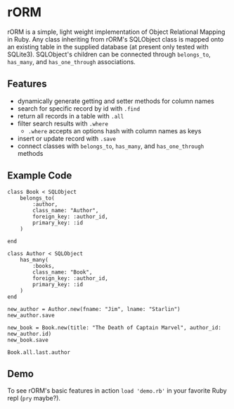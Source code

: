 # rORM
rORM is a simple, light weight implementation of Object Relational Mapping in Ruby.  Any class inheriting from rORM's SQLObject class is mapped onto an existing table in the supplied database (at present only tested with SQLite3). SQLObject's children can be connected through `belongs_to`, `has_many`, and `has_one_through` associations.  

## Features
* dynamically generate getting and setter methods for column names
* search for specific record by id with `.find`
* return all records in a table with `.all`
* filter search results with `.where`
  * `.where` accepts an options hash with column names as keys
* insert or update record with `.save`
* connect classes with `belongs_to`, `has_many`, and `has_one_through` methods

## Example Code
```
class Book < SQLObject
	belongs_to(
		:author,
		class_name: "Author",
		foreign_key: :author_id,
		primary_key: :id
	)

end

class Author < SQLObject
	has_many(
		:books,
		class_name: "Book",
		foreign_key: :author_id,
		primary_key: :id
	)
end

new_author = Author.new(fname: "Jim", lname: "Starlin")
new_author.save

new_book = Book.new(title: "The Death of Captain Marvel", author_id: new_author.id)
new_book.save

Book.all.last.author
```

## Demo
To see rORM's basic features in action `load 'demo.rb'` in your favorite Ruby repl (`pry` maybe?).

